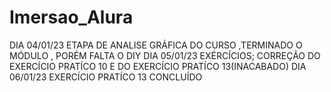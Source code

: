 # Imersao_Alura

DIA 04/01/23 ETAPA DE ANALISE GRÁFICA DO CURSO ,TERMINADO O MÓDULO , PORÉM FALTA O DIY
DIA 05/01/23 EXÉRCÍCIOS; CORREÇÃO DO EXERCÍCIO PRATÍCO 10 E DO EXERCÍCIO PRATÍCO 13(INACABADO)
DIA 06/01/23 EXERCÍCIO PRATÍCO 13 CONCLUÍDO 
